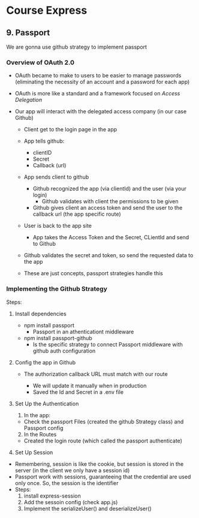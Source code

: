 # Course Express

## 9. Passport

We are gonna use github strategy to implement passport

### Overview of OAuth 2.0

- OAuth became to make to users to be easier to manage passwords (eliminating the necessity of an account and a password for each app)

- OAuth is more like a standard and a framework focused on _Access Delegation_

- Our app will interact with the delegated access company (in our case Github)

  - Client get to the login page in the app
  - App tells github:
    - clientID
    - Secret
    - Callback (url)
  - App sends client to github
    - Github recognized the app (via clientId) and the user (via your login)
      - Github validates with client the permissions to be given
    - Github gives client an access token and send the user to the callback url (the app specific route)
  - User is back to the app site
    - App takes the Access Token and the Secret, CLientId and send to Github
  - Github validates the secret and token, so send the requested data to the app

  - These are just concepts, passport strategies handle this

### Implementing the Github Strategy

Steps:

1. Install dependencies

   - npm install passport
     - Passport in an athenticationt middleware
   - npm install passport-github
     - Is the specific strategy to connect Passport middleware with github auth configuration

2. Config the app in Github

   - The authorization callback URL must match with our route

     - We will update it manually when in production

     * Saved the Id and Secret in a .env file

3. Set Up the Authentication

   1. In the app:

   - Check the passport Files (created the github Strategy class) and Passport config

   2. In the Routes

   - Created the login route (which called the passport authenticate)

4. Set Up Session

- Remembering, session is like the cookie, but session is stored in the server (in the client we only have a session id)
- Passport work with sessions, guaranteeing that the credential are used only once. So, the session is the identifier
- Steps:
  1.  install express-session
  2.  Add the sessoin config (check app.js)
  3.  Implement the serializeUser() and deserializeUser()
